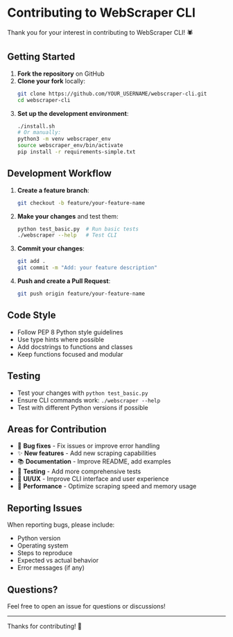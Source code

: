 # Contributing to WebScraper CLI

Thank you for your interest in contributing to WebScraper CLI! 🕷️

## Getting Started

1. **Fork the repository** on GitHub
2. **Clone your fork** locally:
   ```bash
   git clone https://github.com/YOUR_USERNAME/webscraper-cli.git
   cd webscraper-cli
   ```
3. **Set up the development environment**:
   ```bash
   ./install.sh
   # Or manually:
   python3 -m venv webscraper_env
   source webscraper_env/bin/activate
   pip install -r requirements-simple.txt
   ```

## Development Workflow

1. **Create a feature branch**:
   ```bash
   git checkout -b feature/your-feature-name
   ```

2. **Make your changes** and test them:
   ```bash
   python test_basic.py  # Run basic tests
   ./webscraper --help   # Test CLI
   ```

3. **Commit your changes**:
   ```bash
   git add .
   git commit -m "Add: your feature description"
   ```

4. **Push and create a Pull Request**:
   ```bash
   git push origin feature/your-feature-name
   ```

## Code Style

- Follow PEP 8 Python style guidelines
- Use type hints where possible
- Add docstrings to functions and classes
- Keep functions focused and modular

## Testing

- Test your changes with `python test_basic.py`
- Ensure CLI commands work: `./webscraper --help`
- Test with different Python versions if possible

## Areas for Contribution

- 🐛 **Bug fixes** - Fix issues or improve error handling
- ✨ **New features** - Add new scraping capabilities
- 📚 **Documentation** - Improve README, add examples
- 🧪 **Testing** - Add more comprehensive tests
- 🎨 **UI/UX** - Improve CLI interface and user experience
- 🚀 **Performance** - Optimize scraping speed and memory usage

## Reporting Issues

When reporting bugs, please include:
- Python version
- Operating system
- Steps to reproduce
- Expected vs actual behavior
- Error messages (if any)

## Questions?

Feel free to open an issue for questions or discussions!

---

Thanks for contributing! 🎉
